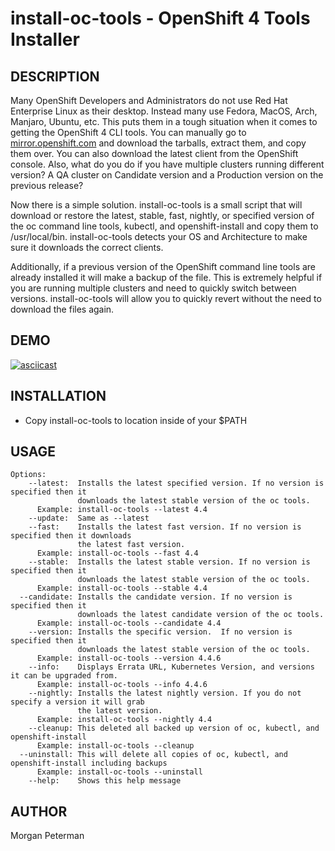 install-oc-tools - OpenShift 4 Tools Installer
===========================================

DESCRIPTION
------------

Many OpenShift Developers and Administrators do not use Red Hat Enterprise Linux as their desktop. Instead many use Fedora, MacOS, Arch, Manjaro, Ubuntu, etc. This puts them in a tough situation when it comes to getting the OpenShift 4 CLI tools. You can manually go to [mirror.openshift.com](https://mirror.openshift.com) and download the tarballs, extract them, and copy them over. You can also download the latest client from the OpenShift console. Also, what do you do if you have multiple clusters running different version? A QA cluster on Candidate version and a Production version on the previous release?

Now there is a simple solution. install-oc-tools is a small script that will download or restore the latest, stable, fast, nightly, or specified version of the oc command line tools, kubectl, and openshift-install and copy them to /usr/local/bin. install-oc-tools detects your OS and Architecture to make sure it downloads the correct clients.

Additionally, if a previous version of the OpenShift command line tools are already installed it will make a backup of the file. This is extremely helpful if you are running multiple clusters and need to quickly switch between versions. install-oc-tools will allow you to quickly revert without the need to download the files again.

DEMO
------------
[![asciicast](https://asciinema.org/a/C8PUe0CHY69u9V44jmzygmsVQ.svg)](https://asciinema.org/a/C8PUe0CHY69u9V44jmzygmsVQ)

INSTALLATION
------------
* Copy install-oc-tools to location inside of your $PATH

USAGE
------------

~~~
Options:
    --latest:  Installs the latest specified version. If no version is specified then it
               downloads the latest stable version of the oc tools.
      Example: install-oc-tools --latest 4.4
    --update:  Same as --latest
    --fast:    Installs the latest fast version. If no version is specified then it downloads
               the latest fast version.
      Example: install-oc-tools --fast 4.4
    --stable:  Installs the latest stable version. If no version is specified then it
               downloads the latest stable version of the oc tools.
      Example: install-oc-tools --stable 4.4
  --candidate: Installs the candidate version. If no version is specified then it
               downloads the latest candidate version of the oc tools.
      Example: install-oc-tools --candidate 4.4
    --version: Installs the specific version.  If no version is specified then it
               downloads the latest stable version of the oc tools.
      Example: install-oc-tools --version 4.4.6
    --info:    Displays Errata URL, Kubernetes Version, and versions it can be upgraded from.
      Example: install-oc-tools --info 4.4.6
    --nightly: Installs the latest nightly version. If you do not specify a version it will grab
               the latest version.
      Example: install-oc-tools --nightly 4.4
    --cleanup: This deleted all backed up version of oc, kubectl, and openshift-install
      Example: install-oc-tools --cleanup
  --uninstall: This will delete all copies of oc, kubectl, and openshift-install including backups
      Example: install-oc-tools --uninstall
    --help:    Shows this help message
~~~

AUTHOR
------
Morgan Peterman
